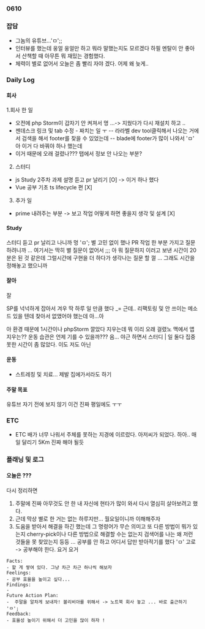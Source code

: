 ### 0610   

### 잡담

- 그놈의 유튜브...'ㅁ';; 
- 인터뷰를 했는데 웅얼 웅얼만 하고 뭐라 말했는지도 모르겠다 하필 멘탈이 안 좋아서 산책할 때 아무튼 뭐 재밌는 경험했다. 
- 체력이 별로 없어서 오늘은 좀 빨리 자야 겠다. 어제 왜 늦게..

### Daily Log 

#### 회사 

1.회사 한 일   
- 오전에 php Storm이 갑자기 안 켜져서 멍 ...-> 지웠다가 다시 재설치 하고 ..
- 젠데스크 링크 및 tab 수정 - 짜치는 일 ㅜ
-- 라라벨 dev tool클릭해서 나오는 거에서 검색을 해서 footer를 찾을 수 있었는데 
-- blade에 footer가 많이 나와서 'ㅁ' 아 이거 다 바꿔야 하나 했는데 
- 이거 때문에 오래 걸렸나??? 탭에서 정보 안 나오는 부분? 

2. 스터디 

- js Study 2주차 과제 설명 듣고 pr 날리기 [O] -> 이거 하나 했다  
- Vue 공부 기초 ts lifecycle 편 [X]

3. 추가 일 

- prime 내려주는 부분 -> 보고 작업 어떻게 하면 좋을지 생각 및 설계 [X]  

#### Study 

스터디 듣고 pr 날리고 나니까 멍 'ㅁ';
별 고민 없이 했나 PR 작업 한 부분 가지고 질문하려니까 ... 여기서는 딱히 별 질문이 없어서 ;;;
아 뭐 질문하지 이러고 보낸 시간이 20분은 된 것 같은데 그럴시간에 구현을 더 하다가 생각나는 질문 할 껄 ...
그래도 시간을 정해놓고 했으니까 


#### 잘아

잘 

SP를 넉넉하게 잡아서 겨우 딱 하루 일 만큼 했다 _= 근데.. 
리팩토링 및 안 쓰이는 메소드 있을 텐데 찾아서 없앴어야 했는데 아...아


아
환경 때문에 1시간이나 phpStorm 깔았다 지우는데 뭐 이리 오래 걸렸노 
맥에서 앱 지우는??
운동 습관은 언제 기를 수 있을까???
음... 야근 하면서 스터디 | 일 둘다 집중 못한 시간이 좀 많았다. 이도 저도 아닌 


#### 운동 
- 스트레칭 및 치료... 제발 집에가서라도 하기 

#### 주말 목표 

유튜브 자기 전에 보지 않기 이건 진짜 평일에도 ㅜㅜ 

### ETC 
- ETC 
배가 너무 나워서 주체를 못하는 지경에 이르렀다. 아저씨가 되었다. 
하아.. 매일 달리기 5Km 진짜 해야 될듯 

### 플래닝 및 로그 
 
#### 오늘은 ???

다시 정리하면 
1. 주말에 진짜 아무것도 안 한 내 자신에 현타가 많이 와서 다시 열심히 살아보려고 했다.
2. 근데 막상 별로 한 거는 없는 하루지만... 월요일이니까 이해해주자 
3. 도움을 받아서 해결을 하긴 했는데 그 명령어가 무슨 의미고 또 다른 방법이 뭐가 있는지 cherry-pick이나 다른 방법으로 해결할 수는 없는지 
검색어를 나는 왜 저런 것들을 못 찾았는지 등등 ... 공부를 안 하고 어디서 답만 받아적기를 했다 'ㅁ' 고로 -> 공부해야 한다. 요거 요거    

```
Facts: 
- 할 게 쌓여 있다. 그냥 차근 차근 하나씩 해보자 
Feelings:  
- 공부 효율을 높이고 싶다...  
Findings:  
-   
Future Action Plan:  
-  주말을 알차게 보내자! 볼리비아를 위해서 -> 노트북 회사 놓고 ... 바로 출근하기 'ㅁ'; 
Feedback:  
- 효율성 높이기 위해서 더 고민을 많이 하자 ! 
```



